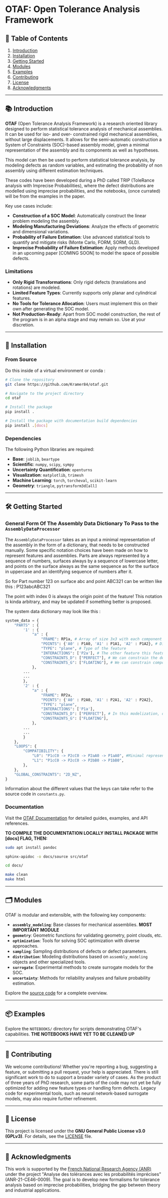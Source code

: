 # OTAF: Open Tolerance Analysis Framework

## 📖 Table of Contents
1. [Introduction](#introduction)
2. [Installation](#installation)
3. [Getting Started](#getting-started)
4. [Modules](#modules)
5. [Examples](#examples)
6. [Contributing](#contributing)
7. [License](#license)
8. [Acknowledgments](#acknowledgments)

---

## 📚 Introduction

**OTAF** (Open Tolerance Analysis Framework) is a research oriented library designed to perform statistical tolerance analysis of mechanical assemblies. It can be used for iso- and over- constrained rigid mechanical assemblies, without large displacements. It allows for the semi-automatic construction a System of Constraints (SOC)-based assembly model, given a minimal representation of the assembly and its components as well as hypotheses.

This model can then be used to perform statistical tolerance analysis, by modeling defects as random variables, and estimating the probability of non assembly using different estimation techniques.

These codes have been developed during a PhD called TRIP (ToleRance analysis with Imprecise Probabilities), where the defect distributions are modelled using imprecise probabilities, and the notebooks, (once currated) will be from the examples in the paper.

Key use cases include:
- **Construction of a SOC Model**: Automatically construct the linear problem modeling the assembly.
- **Modeling Manufacturing Deviations**: Analyze the effects of geometric and dimensional variations.
- **Probability of Failure Estimation**: Use advanced statistical tools to quantify and mitigate risks (Monte Carlo, FORM, SORM, GLD).
- **Imprecise Probability of Failure Estimation**: Apply methods developed in an upcoming paper [COMING SOON] to model the space of possible defects.

### Limitations
- **Only Rigid Transformations**: Only rigid defects (translations and rotations) are modeled.
- **Limited Feature Types**: Currently supports only planar and cylindrical features.
- **No Tools for Tolerance Allocation**: Users must implement this on their own after generating the SOC model.
- **Not Production-Ready**: Apart from SOC model construction, the rest of the program is in an alpha stage and may remain so. Use at your discretion.

---

## 🚀 Installation

### From Source
Do this inside of a virtual environment or conda :

```bash
# Clone the repository
git clone https://github.com/Kramer84/otaf.git

# Navigate to the project directory
cd otaf

# Install the package
pip install .

# Install the package with documentation build dependencies
pip install .[docs]
```

### Dependencies
The following Python libraries are required:
- **Base**: `joblib`, `beartype`
- **Scientific**: `numpy`, `scipy`, `sympy`
- **Uncertainty Quantification**: `openturns`
- **Visualization**: `matplotlib`, `trimesh`
- **Machine Learning**: `torch`, `torcheval`, `scikit-learn`
- **Geometry**: `triangle`, `pytransform3d[all]`

---

## 🛠️ Getting Started

### General Form Of The Assembly Data Dictionary To Pass to the `AssemblyDataProcessor`
The `AssemblyDataProcessor` takes as an input a minimal representation of the assembly in the form of a dictionary, that needs to be constructed manually.
Some specific notation choices have been made on how to represent features and assemblies.
Parts are always represented by a sequence of numbers, surfaces always by a sequence of lowercase letter, and points on the surface always as the same sequence as for the surface in uppercase and an identifying sequence of numbers after it.

So for Part number 123 on surface abc and point ABC321 can be written like this :
P123abcABC321

The point with index 0 is always the origin point of the feature! This notation is kinda arbitrary, and may be updated if something better is proposed.

The system data dictionary may look like this :

```python
system_data = {
    "PARTS" : {
        '1' : {
            "a" : {
                "FRAME": RP1a, # Array of size 3x3 with each component being the x,y,z unit vectors for the local frame of the surface (x positive outwards for planar features)
                "POINTS": {'A0' : P1A0, 'A1' : P1A1, 'A2' : P1A2}, # Dictionary mapping point names to the coordinate as numpy array
                "TYPE": "plane", # Type of the feature
                "INTERACTIONS": ['P2a'], # The other feature this feature is interacting with
                "CONSTRAINTS_D": ["PERFECT"], # We can constrain the defect vector D to be 0 so there is no defect modelled on this feature
                "CONSTRAINTS_G": ["FLOATING"], # We can constrain components on the gap vector G at the feature level
            },
        ...
        ...
        },
        '2' : {
            "a" : {
                "FRAME": RP2a,
                "POINTS": {'A0' : P2A0, 'A1' : P2A1, 'A2' : P2A2},
                "TYPE": "plane",
                "INTERACTIONS": ['P1a'],
                "CONSTRAINTS_D": ["PERFECT"], # In this modelization, only defects on the right side
                "CONSTRAINTS_G": ["FLOATING"],
            },
        ...
        ...
        }
    },
    "LOOPS": {
        "COMPATIBILITY": {
            "L0": "P1cC0 -> P2cC0 -> P2aA0 -> P1aA0", #Minimal representation of the compatibility loops
            "L1": "P1cC0 -> P2cC0 -> P2bB0 -> P1bB0",
        },
    },
    "GLOBAL_CONSTRAINTS": "2D_NZ",
}
```

Information about the different values that the keys can take refer to the source code in `constants.py`.


### Documentation

Visit the [OTAF Documentation](https://kramer84.github.io/otaf/) for detailed guides, examples, and API references.


**TO COMPILE THE DOCUMENTATION LOCALLY INSTALL PACKAGE WITH [docs] FLAG, THEN:**

```bash
sudo apt install pandoc

sphinx-apidoc -o docs/source src/otaf

cd docs/

make clean
make html
```

---

## 🗂️ Modules

OTAF is modular and extensible, with the following key components:

- **`assembly_modeling`**: Base classes for mechanical assemblies. **MOST IMPORTANT MODULE**
- **`geometry`**: Geometric functions for validating geometry, point clouds, etc.
- **`optimization`**: Tools for solving SOC optimization with diverse approaches.
- **`sampling`**: Sampling distributions of defects or defect parameters.
- **`distribution`**: Modeling distributions based on `assembly_modeling` objects and other specialized tools.
- **`surrogate`**: Experimental methods to create surrogate models for the SOC.
- **`uncertainty`**: Methods for reliability analyses and failure probability estimation.

Explore the [source code](https://github.com/Kramer84/otaf/src/otaf/) for a complete overview.

---

## 📦 Examples

Explore the `NOTEBOOKS/` directory for scripts demonstrating OTAF's capabilities.
**THE NOTEBOOKS HAVE YET TO BE CLEANED UP**

---

## 🤝 Contributing

We welcome contributions! Whether you're reporting a bug, suggesting a feature, or submitting a pull request, your help is appreciated. There is still significant work to do to support a broader variety of cases. As the product of three years of PhD research, some parts of the code may not yet be fully optimized for adding new feature types or handling form defects. Legacy code for experimental tools, such as neural network-based surrogate models, may also require further refinement.

---

## 📜 License

This project is licensed under the **GNU General Public License v3.0 (GPLv3)**. For details, see the [LICENSE](https://github.com/Kramer84/otaf/blob/main/LICENSE) file.

---

## 🌟 Acknowledgments

This work is supported by the [French National Research Agency (ANR)](https://anr.fr/Projet-ANR-21-CE46-0009) under the project "Analyse des tolérances avec les probabilités imprécises" (ANR-21-CE46-0009). The goal is to develop new formalisms for tolerance analysis based on imprecise probabilities, bridging the gap between theory and industrial applications.
